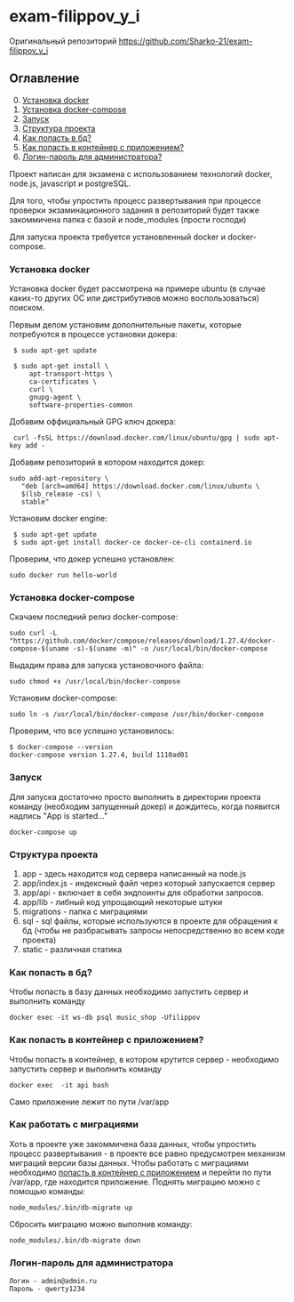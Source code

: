 # exam-filippov_y_i

Оригинальный репозиторий https://github.com/Sharko-21/exam-filippov_y_i

## Оглавление
0. [Установка docker](#Установка-docker)
1. [Установка docker-compose](#Установка-docker-compose) 
2. [Запуск](#Запуск) 
3. [Структура проекта](#Структура-проекта)
4. [Как попасть в бд?](#Как-попасть-в-бд)
5. [Как попасть в контейнер с приложением?](#Как-попасть-в-контейнер-с-приложением)
5. [Логин-пароль для администратора?](#Логин-пароль-для-администратора)

Проект написан для экзамена с использованием технологий docker, node.js, javascript и postgreSQL.

Для того, чтобы упростить процесс развертывания при процессе проверки экзаминационного задания в репозиторий будет также закоммичена папка с базой и node_modules (прости господи)

Для запуска проекта требуется установленный docker и docker-compose. 

### Установка docker 
Установка docker будет рассмотрена на примере ubuntu (в случае каких-то других ОС или дистрибутивов можно воспользоваться) поиском.

 Первым делом установим дополнительные пакеты, которые потребуются в процессе установки докера:

     $ sudo apt-get update
     
     $ sudo apt-get install \
         apt-transport-https \
         ca-certificates \
         curl \
         gnupg-agent \
         software-properties-common
         
Добавим оффициальный GPG ключ докера:      

     curl -fsSL https://download.docker.com/linux/ubuntu/gpg | sudo apt-key add -
        
Добавим репозиторий в котором находится докер:

    sudo add-apt-repository \
       "deb [arch=amd64] https://download.docker.com/linux/ubuntu \
       $(lsb_release -cs) \
       stable"
       
Установим docker engine:

     $ sudo apt-get update
     $ sudo apt-get install docker-ce docker-ce-cli containerd.io
     
Проверим, что докер успешно установлен:

    sudo docker run hello-world
    
### Установка docker-compose
Скачаем последний релиз docker-compose:

    sudo curl -L "https://github.com/docker/compose/releases/download/1.27.4/docker-compose-$(uname -s)-$(uname -m)" -o /usr/local/bin/docker-compose
    
Выдадим права для запуска установочного файла:
    
    sudo chmod +x /usr/local/bin/docker-compose
    
Установим docker-compose:
    
    sudo ln -s /usr/local/bin/docker-compose /usr/bin/docker-compose
    
Проверим, что все успешно установилось:

    $ docker-compose --version
    docker-compose version 1.27.4, build 1110ad01

### Запуск
Для запуска достаточно просто выполнить в директории проекта команду (необходим запущенный докер) и дождитесь, когда появится надпись "App is started..."

    docker-compose up

### Структура проекта
1. app - здесь находится код сервера написанный на node.js
2. app/index.js - индексный файл через который запускается сервер
3. app/api - включает в себя эндпоинты для обработки запросов.
4. app/lib - либный код упрощающий некоторые штуки
5. migrations - папка с миграциями
6. sql - sql файлы, которые используются в проекте для обращения к бд (чтобы не разбрасывать запросы непосредственно во всем коде проекта)
7. static - различная статика

### Как попасть в бд?
Чтобы попасть в базу данных необходимо запустить сервер и выполнить команду

    docker exec -it ws-db psql music_shop -Ufilippov
    
### Как попасть в контейнер с приложением?
Чтобы попасть в контейнер, в котором крутится сервер - необходимо запустить сервер и выполнить команду

    docker exec  -it api bash
Само приложение лежит по пути /var/app

### Как работать с миграциями
Хоть в проекте уже закоммичена база данных, чтобы упростить процесс развертывания - в проекте все равно предусмотрен механизм миграций версии базы данных. Чтобы работать с миграциями необходимо 
[попасть в контейнер с приложением](#Как-попасть-в-контейнер-с-приложением) и перейти по пути /var/app, где находится приложение. Поднять миграцию можно с помощью команды:

    node_modules/.bin/db-migrate up
 
 Сбросить миграцию можно выполнив команду:
    
    node_modules/.bin/db-migrate down 
    
### Логин-пароль для администратора
    
    Логин - admin@admin.ru
    Пароль - qwerty1234
